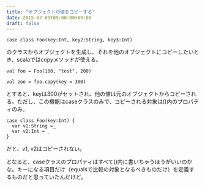 ```yaml
---
title: "オブジェクトの値をコピーする"
date: 2015-07-09T09:00:00+09:00
draft: false
---
```

```
case class Foo(key:Int, key2:String, key3:Int)
```
のクラスからオブジェクトを生成し、それを他のオブジェクトにコピーしたいとき、scalaではcopyメソッドが使える。
```
val foo = Foo(100, "test", 200)

val zoo = foo.copy(key = 300)
```
とすると、keyは300がセットされ、他の値は元のオブジェクトからコピーされる。ただし、この機能はcaseクラスのみで、コピーされる対象は()内のプロパティのみ。
```
case class Foo(key:Int) {
  var v1:String =_
  var v2:Int = _
}
```
だと、v1, v2はコピーされない。

となると、caseクラスのプロパティはすべて()内に書いちゃうほうがいいのかな。キーになる項目だけ（equalsで比較の対象となるべきものだけ）を定義するものだと思っていたんだけど。
